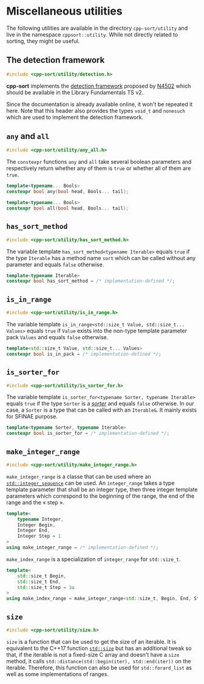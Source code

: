 Miscellaneous utilities
=======================

The following utilities are available in the directory `cpp-sort/utility`
and live in the namespace `cppsort::utility`. While not directly related
to sorting, they might be useful.

The detection framework
-----------------------

```cpp
#include <cpp-sort/utility/detection.h>
```

**cpp-sort** implements the [detection framework](http://en.cppreference.com/w/cpp/experimental/is_detected)
proposed by [N4502](http://www.open-std.org/jtc1/sc22/wg21/docs/papers/2015/n4502.pdf)
which should be available in the Library Fundamentals TS v2.

Since the documentation is already available online, it won't be repeated it
here. Note that this header also provides the types `void_t` and `nonesuch` which
are used to implement the detection framework.

`any` and `all`
---------------

```cpp
#include <cpp-sort/utility/any_all.h>
```

The `constexpr` functions `any` and `all` take several boolean parameters and
respectively return whether any of them is `true` or whether all of them are
`true`.

```cpp
template<typename... Bools>
constexpr bool any(bool head, Bools... tail);

template<typename... Bools>
constexpr bool all(bool head, Bools... tail);
```

`has_sort_method`
-----------------

```cpp
#include <cpp-sort/utility/has_sort_method.h>
```

The variable template `has_sort_method<typename Iterable>` equals `true` if
the type `Iterable` has a method name `sort` which can be called without any
parameter and equals `false` otherwise.

```cpp
template<typename Iterable>
constexpr bool has_sort_method = /* implementation-defined */;
```

`is_in_range`
-------------

```cpp
#include <cpp-sort/utility/is_in_range.h>
```

The variable template `is_in_range<std::size_t Value, std::size_t... Values>`
equals `true` if `Value` exists into the non-type template parameter pack
`Values` and equals `false` otherwise.

```cpp
template<std::size_t Value, std::size_t... Values>
constexpr bool is_in_pack = /* implementation-defined */;
```

`is_sorter_for`
---------------

```cpp
#include <cpp-sort/utility/is_sorter_for.h>
```

The variable template `is_sorter_for<typename Sorter, typename Iterable>`
equals `true` if the type `Sorter` is a [*sorter*](sorters.md) and equals
`false` otherwise. In our case, a `Sorter` is a type that can be called
with an `Iterable&`. It mainly exists for SFINAE purpose.

```cpp
template<typename Sorter, typename Iterable>
constexpr bool is_sorter_for = /* implementation-defined */;
```

`make_integer_range`
--------------------

```cpp
#include <cpp-sort/utility/make_integer_range.h>
```

`make_integer_range` is a classe that can be used where an [`std::integer_sequence`](http://en.cppreference.com/w/cpp/utility/integer_sequence)
can be used. An `integer_range` takes a type template parameter that shall be
an integer type, then three integer template parameters which correspond to the
beginning of the range, the end of the range and the « step ».

```cpp
template<
    typename Integer,
    Integer Begin,
    Integer End,
    Integer Step = 1
>
using make_integer_range = /* implementation-defined */;
```

`make_index_range` is a specialization of `integer_range` for `std::size_t`.

```cpp
template<
    std::size_t Begin,
    std::size_t End,
    std::size_t Step = 1u
>
using make_index_range = make_integer_range<std::size_t, Begin, End, Step>;
```

`size`
------

```cpp
#include <cpp-sort/utility/size.h>
```

`size` is a function that can be used to get the size of an iterable. It is equivalent
to the C++17 function [`std::size`](http://en.cppreference.com/w/cpp/iterator/size)
but has an additional tweak so that, if the iterable is not a fixed-size C array and
doesn't have a `size` method, it calls `std::distance(std::begin(iter), std::end(iter))`
on the iterable. Therefore, this function can also be used for `std::forard_list` as
well as some implementations of ranges.
